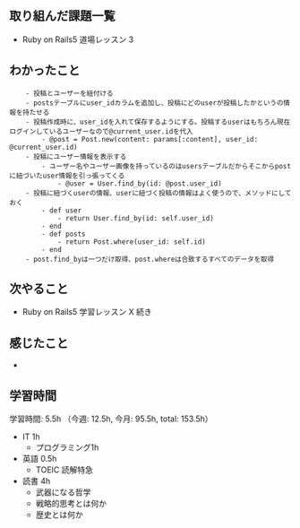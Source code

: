 ## 取り組んだ課題一覧
- Ruby on Rails5 道場レッスン 3
## わかったこと
        - 投稿とユーザーを紐付ける
        - postsテーブルにuser_idカラムを追加し、投稿にどのuserが投稿したかというの情報を持たせる
        - 投稿作成時に、user_idを入れて保存するようにする。投稿するuserはもちろん現在ログインしているユーザーなので@current_user.idを代入
            - @post = Post.new(content: params[:content], user_id: @current_user.id)
        - 投稿にユーザー情報を表示する
            - ユーザー名やユーザー画像を持っているのはusersテーブルだからそこからpostに紐づいたuser情報を引っ張ってくる
                - @user = User.find_by(id: @post.user_id)
        - 投稿に紐づくuserの情報、userに紐づく投稿の情報はよく使うので、メソッドにしておく
            - def user
                - return User.find_by(id: self.user_id)
            - end
            - def posts
                - return Post.where(user_id: self.id)
            - end
        - post.find_byは一つだけ取得、post.whereは合致するすべてのデータを取得 
## 次やること
- Ruby on Rails5 学習レッスン X 続き
## 感じたこと
- 
## 学習時間
学習時間: 5.5h （今週: 12.5h, 今月: 95.5h, total: 153.5h）
- IT 1h
  - プログラミング1h
- 英語 0.5h
  - TOEIC 読解特急
- 読書 4h
  - 武器になる哲学
  - 戦略的思考とは何か
  - 歴史とは何か
